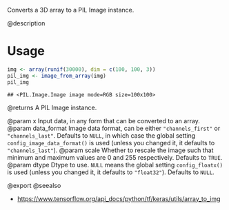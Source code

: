 Converts a 3D array to a PIL Image instance.

@description

# Usage

```r
img <- array(runif(30000), dim = c(100, 100, 3))
pil_img <- image_from_array(img)
pil_img
```

```
## <PIL.Image.Image image mode=RGB size=100x100>
```

@returns
    A PIL Image instance.

@param x Input data, in any form that can be converted to an array.
@param data_format Image data format, can be either `"channels_first"` or
    `"channels_last"`. Defaults to `NULL`, in which case the global
    setting `config_image_data_format()` is used (unless you
    changed it, it defaults to `"channels_last"`).
@param scale Whether to rescale the image such that minimum and maximum values
    are 0 and 255 respectively. Defaults to `TRUE`.
@param dtype Dtype to use. `NULL` means the global setting
    `config_floatx()` is used (unless you changed it, it
    defaults to `"float32"`). Defaults to `NULL`.

@export
@seealso
+ <https://www.tensorflow.org/api_docs/python/tf/keras/utils/array_to_img>
